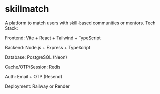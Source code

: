 # skillmatch

A platform to match users with skill-based communities or mentors.
Tech Stack:

Frontend: Vite + React + Tailwind + TypeScript

Backend: Node.js + Express + TypeScript

Database: PostgreSQL (Neon)

Cache/OTP/Session: Redis

Auth: Email + OTP (Resend)

Deployment: Railway or Render 